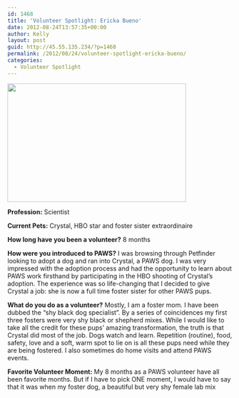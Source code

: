 ```yaml
---
id: 1468
title: 'Volunteer Spotlight: Ericka Bueno'
date: 2012-08-24T13:57:35+00:00
author: Kelly
layout: post
guid: http://45.55.135.234/?p=1468
permalink: /2012/08/24/volunteer-spotlight-ericka-bueno/
categories:
  - Volunteer Spotlight
---
```

<img src="https://pawsnewengland.com/wp-content/uploads/2012/08/er1-400x266.jpg" alt="" title="Photo of Ericka Bueno" width="400" height="266" class="aligncenter size-medium wp-image-1470" />

**Profession:** Scientist

**Current Pets:** Crystal, HBO star and foster sister extraordinaire

**How long have you been a volunteer?** 8 months

**How were you introduced to PAWS?** I was browsing through Petfinder looking to adopt a dog and ran into Crystal, a PAWS dog. I was very impressed with the adoption process and had the opportunity to learn about PAWS work firsthand by participating in the HBO shooting of Crystal&#8217;s adoption. The experience was so life-changing that I decided to give Crystal a job: she is now a full time foster sister for other PAWS pups.

**What do you do as a volunteer?** Mostly, I am a foster mom. I have been dubbed the &#8220;shy black dog specialist&#8221;. By a series of coincidences my first three fosters were very shy black or shepherd mixes. While I would like to take all the credit for these pups&#8217; amazing transformation, the truth is that Crystal did most of the job. Dogs watch and learn. Repetition (routine), food, safety, love and a soft, warm spot to lie on is all these pups need while they are being fostered. I also sometimes do home visits and attend PAWS events.

**Favorite Volunteer Moment:** My 8 months as a PAWS volunteer have all been favorite months. But if I have to pick ONE moment, I would have to say that it was when my foster dog, a beautiful but very shy female lab mix